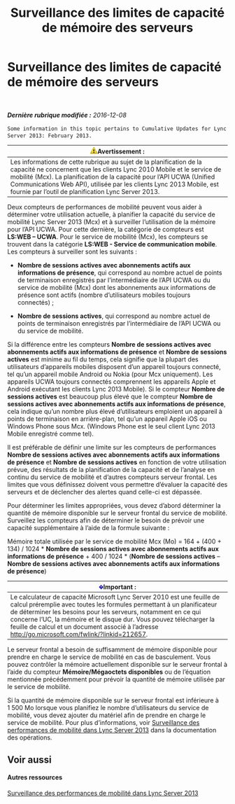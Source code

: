 ﻿---
title: Surveillance des limites de capacité de mémoire des serveurs
TOCTitle: Surveillance des limites de capacité de mémoire des serveurs
ms:assetid: 1697ea71-6fcf-480d-b4e9-cd79f94d247e
ms:mtpsurl: https://technet.microsoft.com/fr-fr/library/Hh689982(v=OCS.15)
ms:contentKeyID: 49296369
ms.date: 12/28/2016
mtps_version: v=OCS.15
ms.translationtype: HT
---

# Surveillance des limites de capacité de mémoire des serveurs

 

_**Dernière rubrique modifiée :** 2016-12-08_

    Some information in this topic pertains to Cumulative Updates for Lync Server 2013: February 2013.

<table>
<thead>
<tr class="header">
<th><img src="images/Gg412910.warning(OCS.15).gif" title="warning" alt="warning" />Avertissement :</th>
</tr>
</thead>
<tbody>
<tr class="odd">
<td>Les informations de cette rubrique au sujet de la planification de la capacité ne concernent que les clients Lync 2010 Mobile et le service de mobilité (Mcx). La planification de la capacité pour l’API UCWA (Unified Communications Web API), utilisée par les clients Lync 2013 Mobile, est fournie par l’outil de planification Lync Server 2013.</td>
</tr>
</tbody>
</table>


Deux compteurs de performances de mobilité peuvent vous aider à déterminer votre utilisation actuelle, à planifier la capacité du service de mobilité Lync Server 2013 (Mcx) et à surveiller l’utilisation de la mémoire pour l’API UCWA. Pour cette dernière, la catégorie de compteurs est **LS:WEB – UCWA**. Pour le service de mobilité (Mcx), les compteurs se trouvent dans la catégorie **LS:WEB - Service de communication mobile**. Les compteurs à surveiller sont les suivants :

  - **Nombre de sessions actives avec abonnements actifs aux informations de présence**, qui correspond au nombre actuel de points de terminaison enregistrés par l’intermédiaire de l’API UCWA ou du service de mobilité (Mcx) dont les abonnements aux informations de présence sont actifs (nombre d’utilisateurs mobiles toujours connectés) ;

  - **Nombre de sessions actives**, qui correspond au nombre actuel de points de terminaison enregistrés par l’intermédiaire de l’API UCWA ou du service de mobilité.

Si la différence entre les compteurs **Nombre de sessions actives avec abonnements actifs aux informations de présence** et **Nombre de sessions actives** est minime au fil du temps, cela signifie que la plupart des utilisateurs d’appareils mobiles disposent d’un appareil toujours connecté, tel qu’un appareil mobile Android ou Nokia (pour Mcx uniquement). Les appareils UCWA toujours connectés comprennent les appareils Apple et Android exécutant les clients Lync 2013 Mobile). Si le compteur **Nombre de sessions actives** est beaucoup plus élevé que le compteur **Nombre de sessions actives avec abonnements actifs aux informations de présence**, cela indique qu’un nombre plus élevé d’utilisateurs emploient un appareil à points de terminaison en arrière-plan, tel qu’un appareil Apple iOS ou Windows Phone sous Mcx. (Windows Phone est le seul client Lync 2013 Mobile enregistré comme tel).

Il est préférable de définir une limite sur les compteurs de performances **Nombre de sessions actives avec abonnements actifs aux informations de présence** et **Nombre de sessions actives** en fonction de votre utilisation prévue, des résultats de la planification de la capacité et de l’analyse en continu du service de mobilité et d’autres compteurs serveur frontal. Les limites que vous définissez doivent vous permettre d’évaluer la capacité des serveurs et de déclencher des alertes quand celle-ci est dépassée.

Pour déterminer les limites appropriées, vous devez d’abord déterminer la quantité de mémoire disponible sur le serveur frontal du service de mobilité. Surveillez les compteurs afin de déterminer le besoin de prévoir une capacité supplémentaire à l’aide de la formule suivante :

Mémoire totale utilisée par le service de mobilité Mcx (Mo) = 164 + (400 + 134) / 1024 \* **Nombre de sessions actives avec abonnements actifs aux informations de présence** + 400 / 1024 \* (**Nombre de sessions actives** – **Nombre de sessions actives avec abonnements actifs aux informations de présence**)

<table>
<thead>
<tr class="header">
<th><img src="images/Gg425917.important(OCS.15).gif" title="important" alt="important" />Important :</th>
</tr>
</thead>
<tbody>
<tr class="odd">
<td>Le calculateur de capacité Microsoft Lync Server 2010 est une feuille de calcul préremplie avec toutes les formules permettant à un planificateur de déterminer les besoins pour les serveurs, notamment en ce qui concerne l’UC, la mémoire et le disque dur. Vous pouvez télécharger la feuille de calcul et un document associé à l’adresse <a href="http://go.microsoft.com/fwlink/?linkid=212657" class="uri">http://go.microsoft.com/fwlink/?linkid=212657</a>.</td>
</tr>
</tbody>
</table>


Le serveur frontal a besoin de suffisamment de mémoire disponible pour prendre en charge le service de mobilité en cas de basculement. Vous pouvez contrôler la mémoire actuellement disponible sur le serveur frontal à l’aide du compteur **Mémoire/Mégaoctets disponibles** ou de l’équation mentionnée précédemment pour prévoir la quantité de mémoire utilisée par le service de mobilité.

Si la quantité de mémoire disponible sur le serveur frontal est inférieure à 1 500 Mo lorsque vous planifiez le nombre d’utilisateurs du service de mobilité, vous devez ajouter du matériel afin de prendre en charge le service de mobilité. Pour plus d’informations, voir [Surveillance des performances de mobilité dans Lync Server 2013](lync-server-2013-monitoring-mobility-for-performance.md) dans la documentation des opérations.

## Voir aussi

#### Autres ressources

[Surveillance des performances de mobilité dans Lync Server 2013](lync-server-2013-monitoring-mobility-for-performance.md)

